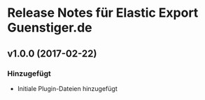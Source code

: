 # Release Notes für Elastic Export Guenstiger.de

## v1.0.0 (2017-02-22)

### Hinzugefügt
- Initiale Plugin-Dateien hinzugefügt